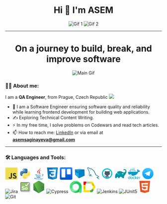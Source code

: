 <h1 align="center">Hi 👋 I'm ASEM</h1>
<div id="header" align="center">
  <img src="https://media.giphy.com/media/137EaR4vAOCn1S/giphy.gif" width="250" alt="Gif 1" />
  <img src="https://media.giphy.com/media/QpVUMRUJGokfqXyfa1/giphy.gif" width="250" alt="Gif 2" />
</div>

<hr />

<h1 align="center">On a journey to build, break, and improve software</h2>

<div align="center">
  <img src="https://media.giphy.com/media/R7LhjeNSLeOaYQZHe0/giphy-downsized-large.gif" width="750"  height="300"" alt="Main Gif" />
</div>

<h3 align="left">👩‍💻 About me:</h3>

I am a **QA Engineer**, from Prague, Czech Republic <img src="https://media.giphy.com/media/WUlplcMpOCEmTGBtBW/giphy.gif" width="30">  

- 🔧 I am a Software Engineer ensuring software quality and reliability while learning frontend development for building web applications.  
- ✍️ Exploring Technical Content Writing.  
- ⚡ In my free time, I solve problems on Codewars and read tech articles.  
- 📫 How to reach me: [LinkedIn](https://www.linkedin.com/in/assemgul-saginayeva/) or via email at **asemsaginayeva@gmail.com**  

<hr />

<h3 align="left">🛠 Languages and Tools:</h3>
<p align="left">
  <img src="https://raw.githubusercontent.com/devicons/devicon/master/icons/javascript/javascript-original.svg" alt="JavaScript" width="40" height="40"/>
  <img src="https://raw.githubusercontent.com/devicons/devicon/master/icons/python/python-original.svg" alt="Python" width="40" height="40"/>
  <img src="https://raw.githubusercontent.com/devicons/devicon/master/icons/java/java-original.svg" alt="Java" width="40" height="40"/>
  <img src="https://raw.githubusercontent.com/devicons/devicon/master/icons/css3/css3-original.svg" alt="css3" width="40" height="40"/>
  <img src="https://raw.githubusercontent.com/devicons/devicon/master/icons/trello/trello-original.svg" alt="Trello" width="40" height="40"/>
  <img src="https://github.com/saginayeva/saginayeva/blob/main/selenoid.svg" alt="Selenoid" width="40" height="40"/>
  <img src="https://raw.githubusercontent.com/devicons/devicon/master/icons/mysql/mysql-original.svg" alt="mysql" width="40" height="40"/>
  <img src="https://github.com/saginayeva/saginayeva/blob/main/icons8-github.svg" alt="Github" width="40" height="40"/>
  <img src="https://github.com/saginayeva/saginayeva/blob/main/gradle.png" alt="Gradle" width="40" height="40"/>
  <img src="https://github.com/saginayeva/saginayeva/blob/main/docker.svg" alt="Docker" width="40" height="40"/>
  <img src="https://github.com/saginayeva/saginayeva/blob/main/telegram_icon.png.png" alt="Telegram" width="40" height="40"/>
  <img src="https://cdn.jsdelivr.net/gh/devicons/devicon@latest/icons/jira/jira-original.svg" title="Jira" alt="Jira" width="40" height="40"/> 
  <img src="https://github.com/saginayeva/saginayeva/blob/main/selenium.svg" alt="Selenium" width="40" height="40"/>
  <img src="https://raw.githubusercontent.com/devicons/devicon/master/icons/nodejs/nodejs-original.svg" alt="nodejs" width="40" height="40"/>
  <img src="https://cdn.jsdelivr.net/gh/devicons/devicon@latest/icons/cypressio/cypressio-original.svg" alt="Cypress" width="40" height="40" /> 
  <img src=" https://github.com/saginayeva/saginayeva/blob/main/allure_testops.png" alt="Allure Testops" width="40" height="40" /> 
  <img src=" https://github.com/saginayeva/saginayeva/blob/main/allure_report.png" alt="Allure" width="40" height="40" /> 
  <img src="https://cdn.jsdelivr.net/gh/devicons/devicon@latest/icons/jenkins/jenkins-original.svg" title="Jenkins" alt="Jenkins" width="40" height="40"/>
  <img src="https://cdn.jsdelivr.net/gh/devicons/devicon@latest/icons/junit/junit-original.svg" title="JUnit5" alt="JUnit5" width="40" height="40"/>
  <img src="https://raw.githubusercontent.com/devicons/devicon/master/icons/html5/html5-original.svg" alt="html5" width="40" height="40"/>
  <img src="https://cdn.jsdelivr.net/gh/devicons/devicon@latest/icons/git/git-original.svg" title="Git" alt="Git" width="40" height="40"/>
</p>
